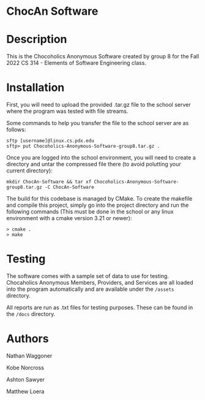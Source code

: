 # ChocAn Software

# Description

This is the Chocoholics Anonymous Software created by group 8 for the Fall 2022 CS 314 - Elements of Software Engineering class.

# Installation
First, you will need to upload the provided .tar.gz file to the school server where the program was tested with file streams.

Some commands to help you transfer the file to the school server are as follows:
```
sftp [username]@linux.cs.pdx.edu
sftp> put Chocoholics-Anonymous-Software-group8.tar.gz .

```

Once you are logged into the school environment, you will need to create a directory and untar the compressed file there (to avoid polutting your current directory):
```
mkdir ChocAn-Software && tar xf Chocoholics-Anonymous-Software-group8.tar.gz -C ChocAn-Software

```

The build for this codebase is managed by CMake. To create the makefile and compile this project, simply go into the project directory and run the following commands (This must be done in the school or any linux environment with a cmake version 3.21 or newer):
```
> cmake .
> make

```

# Testing
The software comes with a sample set of data to use for testing. Chocaholics Anonymous Members, Providers, and Services are all loaded into the program automatically and are available under the `/assets` directory.

All reports are run as .txt files for testing purposes. These can be found in the `/docs` directory. 

# Authors

  Nathan Waggoner

  Kobe Norcross

  Ashton Sawyer

  Matthew Loera
